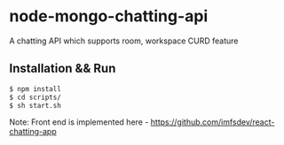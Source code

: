 # node-mongo-chatting-api
A chatting API which supports room, workspace CURD feature


## Installation && Run
```bash
$ npm install
$ cd scripts/
$ sh start.sh
```


Note: Front end is implemented here - https://github.com/imfsdev/react-chatting-app
